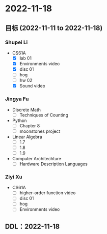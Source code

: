 # 2022-11-18
## 目标 (2022-11-11 to 2022-11-18)
### Shupei Li
- CS61A
  - [x] lab 01
  - [x] Environments video
  - [x] disc 01
  - [ ] hog
  - [ ] hw 02
  - [x] Sound video
  
### Jingya Fu
- Discrete Math
  - [ ] Techniques of Counting
- Python
  - [ ] Chapter 8
  - [ ] moonstones project
- Linear Algebra
  - [ ] 1.7
  - [ ] 1.8
  - [ ] 1.9
- Computer Architechture
  - [ ] Hardware Description Languages

### Ziyi Xu
- CS61A
  - [ ] higher-order function video
  - [ ] disc 01
  - [ ] hog
  - [ ] Environments video
  
## DDL：2022-11-18
